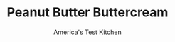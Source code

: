 ---
layout: ../../layouts/MarkdownPostLayout.astro
title: Peanut Butter Buttercream
author: America's Test Kitchen
pubDate: 2023-03-15
description: "To get the creamiest, most satiny texture for this buttercream, we heated egg whites and sugar together and then whipped the warm mixture into a smooth meringue before adding the butter. Creamy peanut butter and vanilla extract transformed this European-style buttercream into a familiar American favorite."
image_url: https://res.cloudinary.com/hksqkdlah/image/upload/ar_1:1,c_fill,dpr_2.0,f_auto,fl_lossy.progressive.strip_profile,g_faces:auto,q_auto:low,w_344/39482_sfs-gac-chocolate-peanut-butter-cake-15
tags: ["Desserts or Baked Goods","Cakes"]
calories: 5262
protein: 4
carbohydrates: 14
fats: 
fiber: 
ingredients: ["1 cup (7 ounces), sugar","5 , large egg whites","1/8 teaspoon, salt","28 tablespoons (3 1/2 sticks), unsalted butter, cut into 28 pieces and softened","1 cup, creamy peanut butter","1 1/4 teaspoons, vanilla extract"]
serves: 18
time: "40 minutes"
instructions: ["Combine sugar, egg whites, and salt in bowl of stand mixer; place bowl over saucepan filled with 1 inch barely simmering water, making sure that water does not touch bottom of bowl. Heat sugar mixture, whisking gently but constantly, until slightly thickened and foamy and mixture registers 150 degrees, about 3 minutes.","Place bowl in stand mixer and fit mixer with whisk attachment. Whip sugar mixture on medium-high speed until consistency of shaving cream, about 5 minutes. Add butter, 1 piece at a time, and whip until fully incorporated, about 3 minutes. (Frosting may look curdled after half of butter has been added; it will smooth out with additional butter.)","Once all butter is added, reduce speed to low and add peanut butter and vanilla; mix until combined, about 30 seconds. Increase speed to medium-high and whip until light and fluffy, about 30 seconds, scraping down whisk and bowl with rubber spatula as needed."]
nutrition: ["100 mg Potassium","54 mg Phosphorus","13 mg Calcium","25 mg Magnesium","36 mg Sodium","25 g Fat","1 mg Niacin (B3)","8 g Monounsaturated","2 g Polyunsaturated","47 mg Cholesterol","12 g Saturated","13 µg Folate (food)","12 g Sugars","1 µg Vitamin K","12 g Water","14 g Carbs","13 µg Folate equivalent (total)","4 g Protein","1 mg Vitamin E","151 µg Vitamin A","292 kcal Energy","11 g Sugars, added","5262 calories"]
notes: "Our favorite creamy peanut butter is Skippy Peanut Butter."
---